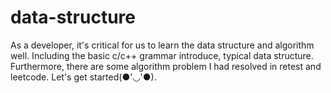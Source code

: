 # data-structure
As a developer, it's critical for us to learn the data structure and algorithm well. Including the basic c/c++ grammar introduce, typical data structure. Furthermore, there are some algorithm problem I had resolved in retest and leetcode. Let's get started(●'◡'●).
